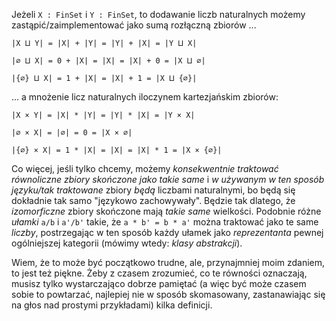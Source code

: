 Jeżeli `X : FinSet` i `Y : FinSet`, to dodawanie liczb naturalnych możemy zastąpić/zaimplementować
jako sumą rozłączną zbiorów ...

`|X ⨿ Y| = |X| + |Y| = |Y| + |X| = |Y ⨿ X|`

`|∅ ⨿ X| = 0 + |X| = |X| = |X| + 0 = |X ⨿ ∅|`

`|{∅} ⨿ X| = 1 + |X| = |X| + 1 = |X ⨿ {∅}|`

... a mnożenie licz naturalnych iloczynem kartezjańskim zbiorów:

`|X × Y| = |X| * |Y| = |Y| * |X| = |Y × X|`

`|∅ × X| = |∅| = 0 = |X × ∅|`

`|{∅} × X| = 1 * |X| = |X| = |X| * 1 = |X × {∅}|`

Co więcej, jeśli tylko chcemy, możemy *konsekwentnie traktować równoliczne zbiory skończone jako
takie same* i *w używanym w ten sposób języku/tak traktowane* zbiory *będą* liczbami naturalnymi, bo
będą się dokładnie tak samo "językowo zachowywały". Będzie tak dlatego, że *izomorficzne* zbiory
skończone mają *takie same* wielkości. Podobnie różne *ułamki* `a/b` i `a'/b'` takie, że `a * b' =
b * a'` można traktować jako te same *liczby*, postrzegając w ten sposób każdy ułamek jako
*reprezentanta* pewnej ogólniejszej kategorii (mówimy wtedy: *klasy abstrakcji*).

Wiem, że to może być początkowo trudne, ale, przynajmniej moim zdaniem, to jest też piękne. Żeby z
czasem zrozumieć, co te równości oznaczają, musisz tylko wystarczająco dobrze pamiętać (a więc być może
czasem sobie to powtarzać, najlepiej nie w sposób skomasowany, zastanawiając się na głos nad
prostymi przykładami) kilka definicji.
